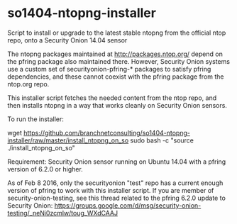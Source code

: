 # so1404-ntopng-installer
Script to install or upgrade to the latest stable ntopng from the official ntop repo, onto a Security Onion 14.04 sensor

The ntopng packages maintained at http://packages.ntop.org/ depend on the pfring package also maintained there.  However, Security Onion systems use a custom set of securityonion-pfring-* packages to satisfy pfring dependencies, and these cannot coexist with the pfring package from the ntop.org repo.  

This installer script fetches the needed content from the ntop repo, and then installs ntopng in a way that works cleanly on Security Onion sensors.

To run the installer:

  wget https://github.com/branchnetconsulting/so1404-ntopng-installer/raw/master/install_ntopng_on_so
  sudo bash -c "source ./install_ntopng_on_so"

Requirement: Security Onion sensor running on Ubuntu 14.04 with a pfring version of 6.2.0 or higher.

As of Feb 8 2016, only the securityonion "test" repo has a current enough version of pfring to work with this installer script.
If you are member of security-onion-testing, see this thread related to the pfring 6.2.0 update to Security Onion:
https://groups.google.com/d/msg/security-onion-testing/_neNi0zcmlw/toug_WXdCAAJ

